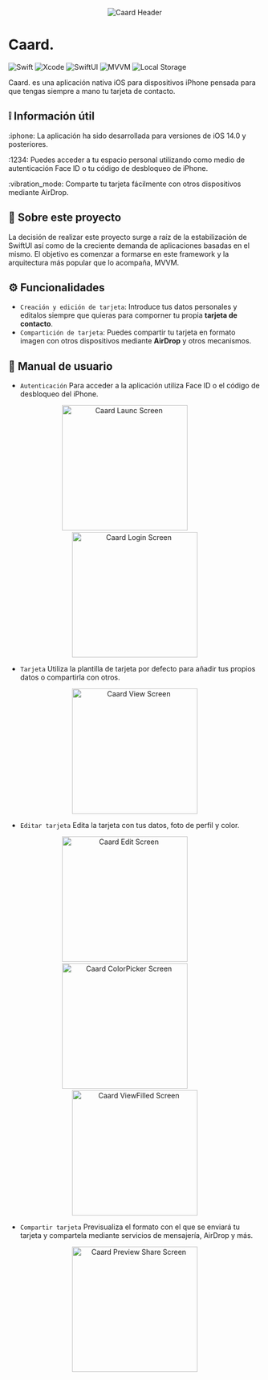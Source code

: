 <p align="center">
  <img alt="Caard Header" src="https://github.com/acrmn/Caard/assets/141274179/614aa675-1607-4473-9338-ad343f751b0d">
</p>

# Caard.

![Swift](https://img.shields.io/badge/Swift-C4ACFC)
![Xcode](https://img.shields.io/badge/Xcode-C4ACFC)
![SwiftUI](https://img.shields.io/badge/SwiftUI-C4ACFC)
![MVVM](https://img.shields.io/badge/MVVM-C4ACFC)
![Local Storage](https://img.shields.io/badge/LocalStorage-C4ACFC)

Caard. es una aplicación nativa iOS para dispositivos iPhone pensada para que tengas siempre a mano tu tarjeta de contacto.

## :grey_exclamation: Información útil

<p>:iphone: La aplicación ha sido desarrollada para versiones de iOS 14.0 y posteriores.</p>
<p>:1234: Puedes acceder a tu espacio personal utilizando como medio de autenticación Face ID o tu código de desbloqueo de iPhone.</p>
<p>:vibration_mode: Comparte tu tarjeta fácilmente con otros dispositivos mediante AirDrop.</p>

## :bookmark_tabs: Sobre este proyecto

La decisión de realizar este proyecto surge a raíz de la estabilización de SwiftUI así como de la creciente demanda de aplicaciones basadas en el mismo.
El objetivo es comenzar a formarse en este framework y la arquitectura más popular que lo acompaña, MVVM.

## :gear: Funcionalidades
- `Creación y edición de tarjeta`: Introduce tus datos personales y editalos siempre que quieras para comporner tu propia **tarjeta de contacto**.
- `Compartición de tarjeta`: Puedes compartir tu tarjeta en formato imagen con otros dispositivos mediante **AirDrop** y otros mecanismos.

## :open_book: Manual de usuario

- `Autenticación` Para acceder a la aplicación utiliza Face ID o el código de desbloqueo del iPhone.
   
<p align="center">
  <img width="250" alt="Caard Launc Screen" src="https://github.com/acrmn/Caard/assets/141274179/0298e7dc-8cda-42c3-a54c-4b061ffa0e55">
&nbsp; &nbsp; &nbsp; &nbsp; &nbsp;
  <img width="250" alt="Caard Login Screen" src="https://github.com/acrmn/Caard/assets/141274179/2aecd86b-9fb4-43a5-8469-c2d44d10cff1">
</p>

- `Tarjeta` Utiliza la plantilla de tarjeta por defecto para añadir tus propios datos o compartirla con otros.
  
<p align="center">
  <img width="250" alt="Caard View Screen" src="https://github.com/acrmn/Caard/assets/141274179/7432e6e7-0bb2-4ea4-a9d7-64598b6c8979">
</p>

- `Editar tarjeta` Edita la tarjeta con tus datos, foto de perfil y color.
  
<p align="center">
  <img width="250" alt="Caard Edit Screen" src="https://github.com/acrmn/Caard/assets/141274179/1c7061d4-ce1b-43f7-a42b-8de362ab52cd">
&nbsp; &nbsp; &nbsp; &nbsp; &nbsp;
  <img width="250" alt="Caard ColorPicker Screen" src="https://github.com/acrmn/Caard/assets/141274179/9d2fd026-b973-4e23-a896-156150fcb8d9">
&nbsp; &nbsp; &nbsp; &nbsp; &nbsp;
  <img width="250" alt="Caard ViewFilled Screen" src="https://github.com/acrmn/Caard/assets/141274179/6e4f9f60-d182-4e41-9ceb-bfc69dd79887">
</p>

- `Compartir tarjeta` Previsualiza el formato con el que se enviará tu tarjeta y compartela mediante servicios de mensajería, AirDrop y más.
  
<p align="center">
  <img width="250" alt="Caard Preview Share Screen" src="https://github.com/acrmn/Caard/assets/141274179/595acb2b-27df-4113-8e21-05e00fbbf62e">
</p>
